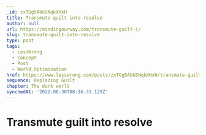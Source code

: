 ```yaml
---
_id: zxTGg5AbGSNqkXHxH
title: Transmute guilt into resolve
author: null
url: https://mindingourway.com/transmute-guilt-i/
slug: transmute-guilt-into-resolve
type: post
tags:
  - LessWrong
  - Concept
  - Post
  - World_Optimization
href: https://www.lesswrong.com/posts/zxTGg5AbGSNqkXHxH/transmute-guilt-into-resolve
sequence: Replacing Guilt
chapter: The dark world
synchedAt: '2022-08-30T08:16:33.129Z'
---
```

# Transmute guilt into resolve

